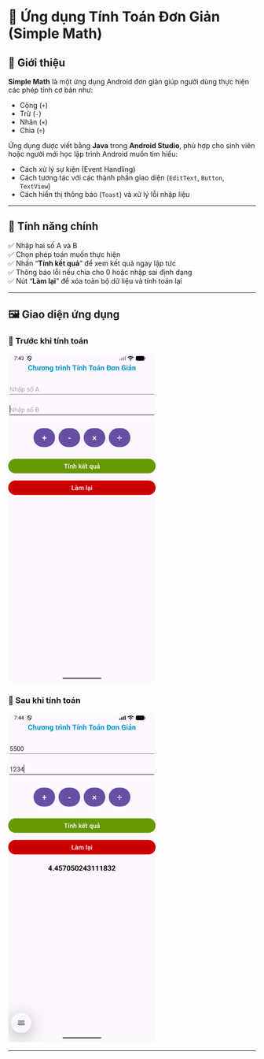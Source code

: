 # 🧮 Ứng dụng Tính Toán Đơn Giản (Simple Math)

## 📘 Giới thiệu
**Simple Math** là một ứng dụng Android đơn giản giúp người dùng thực hiện các phép tính cơ bản như:
- Cộng (`+`)
- Trừ (`-`)
- Nhân (`×`)
- Chia (`÷`)

Ứng dụng được viết bằng **Java** trong **Android Studio**, phù hợp cho sinh viên hoặc người mới học lập trình Android muốn tìm hiểu:
- Cách xử lý sự kiện (Event Handling)
- Cách tương tác với các thành phần giao diện (`EditText`, `Button`, `TextView`)
- Cách hiển thị thông báo (`Toast`) và xử lý lỗi nhập liệu

---

## 🚀 Tính năng chính
✅ Nhập hai số A và B  
✅ Chọn phép toán muốn thực hiện  
✅ Nhấn “**Tính kết quả**” để xem kết quả ngay lập tức  
✅ Thông báo lỗi nếu chia cho 0 hoặc nhập sai định dạng  
✅ Nút “**Làm lại**” để xóa toàn bộ dữ liệu và tính toán lại  

---

## 🖼️ Giao diện ứng dụng

### 🔹 Trước khi tính toán
<img src="./Screenshot_20251015_074401.png" alt="Giao diện ban đầu" width="300"/>

### 🔹 Sau khi tính toán
<img src="./Screenshot_20251015_074443.png" alt="Giao diện sau khi tính" width="300"/>

---

